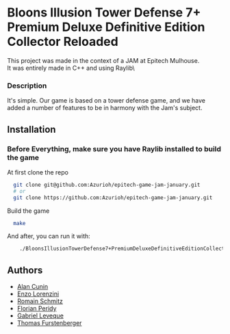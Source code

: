 
# Bloons Illusion Tower Defense 7+ Premium Deluxe Definitive Edition Collector Reloaded

This project was made in the context of a JAM at Epitech Mulhouse.\
It was entirely made in C++ and using Raylib\

### Description
It's simple. Our game is based on a tower defense game, and we have added a number of features to be in harmony with the Jam's subject.

## Installation

### Before Everything, make sure you have Raylib installed to build the game

At first clone the repo

```bash
  git clone git@github.com:Azurioh/epitech-game-jam-january.git
  # or
  git clone https://github.com:Azurioh/epitech-game-jam-january.git
```

Build the game
```bash
  make
```

And after, you can run it with:
```bash
    ./BloonsIllusionTowerDefense7+PremiumDeluxeDefinitiveEditionCollectorReloaded
```
## Authors

- [Alan Cunin](https://github.com/Azurioh)
- [Enzo Lorenzini](https://github.com/Enzolorenzini)
- [Romain Schmitz](https://github.com/r-schmitz11)
- [Florian Peridy](https://github.com/Florianperidy)
- [Gabriel Leveque](https://github.com/gabrielleveque)
- [Thomas Furstenberger](https://github.com/Thomas-furstenberger)
